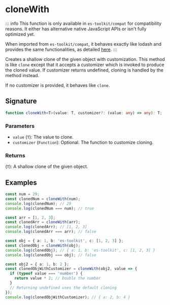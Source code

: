 # cloneWith

::: info
This function is only available in `es-toolkit/compat` for compatibility reasons. It either has alternative native JavaScript APIs or isn't fully optimized yet.

When imported from `es-toolkit/compat`, it behaves exactly like lodash and provides the same functionalities, as detailed [here](../../../compatibility.md).
:::

Creates a shallow clone of the given object with customization. This method is like `clone` except that it accepts a customizer which is invoked to produce the cloned value. If customizer returns undefined, cloning is handled by the method instead.

If no customizer is provided, it behaves like `clone`.

## Signature

```typescript
function cloneWith<T>(value: T, customizer?: (value: any) => any): T;
```

### Parameters

- `value` (`T`): The value to clone.
- `customizer` (`Function`): Optional. The function to customize cloning.

### Returns

(`T`): A shallow clone of the given object.

## Examples

```typescript
const num = 29;
const clonedNum = cloneWith(num);
console.log(clonedNum); // 29
console.log(clonedNum === num); // true

const arr = [1, 2, 3];
const clonedArr = cloneWith(arr);
console.log(clonedArr); // [1, 2, 3]
console.log(clonedArr === arr); // false

const obj = { a: 1, b: 'es-toolkit', c: [1, 2, 3] };
const clonedObj = cloneWith(obj);
console.log(clonedObj); // { a: 1, b: 'es-toolkit', c: [1, 2, 3] }
console.log(clonedObj === obj); // false

const obj2 = { a: 1, b: 2 };
const clonedObjWithCustomizer = cloneWith(obj2, value => {
  if (typeof value === 'number') {
    return value * 2; // Double the number
  }
  // Returning undefined uses the default cloning
});
console.log(clonedObjWithCustomizer); // { a: 2, b: 4 }
```
